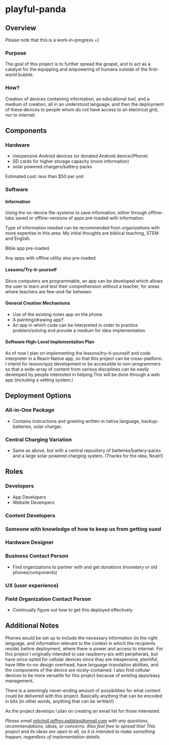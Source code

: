 # playful-panda
## Overview
Please note that this is a work-in-progress =)
### Purpose
The goal of this project is to further spread the gospel, and to act as a
catalyst for the equipping and empowering of humans outside of the first-world
bubble.
### How?
Creation of devices containing information, an educational tool, and a
medium of creation, all in an understood language, and then the deployment of
these devices to people whom do not have access to an electrical grid,
nor to internet.  
## Components
### Hardware
- inexpensive Android devices (or donated Android device/iPhone)
- SD cards for higher storage capacity (more information)
- solar powered chargers/battery packs

Estimated cost: less than $50 per unit
### Software
#### Information
Using the on-device file-systems to save information, either through
offline-tabs saved or offline-versions of apps pre-loaded with information.

Type of information needed can be recommended from organizations with more
expertise in this area. My initial thoughts are biblical teaching, STEM and
English.

Bible app pre-loaded.

Any apps with offline utility also pre-loaded.
#### Lessons/Try-it-yourself
Since computers are programmable, an app can be developed which allows the user
to learn and test their comprehension without a teacher, for areas where
teachers are few-and-far between.
#### General Creation Mechanisms
- Use of the existing notes app on the phone.
- A painting/drawing app?
- An app in which code can be interpreted in order to practice problem/solving
  and provide a medium for idea-implementation.
#### Software High-Level Implementation Plan
As of now I plan on implementing the lessons/try-it-yourself and code
interpreter in a React-Native app, so that this project can be cross-platform.
I intend for lesson/quiz development to be accessible to non-programmers so that
a wide-array of content from various disciplines can be easily developed by
people interested in helping.This will be done through a web app (including a vetting system.)
## Deployment Options
### All-in-One Package
- Contains instructions and greeting written in native language,
  backup-batteries, solar charger.
### Central Charging Variation
- Same as above, but with a central repository of batteries/battery-packs and
  a large solar powered charging system. (Thanks for the idea, Noah!)
## Roles
### Developers
- App Developers
- Website Developers
### Content Developers
### Someone with knowledge of how to keep us from getting sued
### Hardware Designer
### Business Contact Person
- Find organizations to partner with and get donations
  (monetary or old phones/components)
### UX (user experience)
### Field Organization Contact Person
- Continually figure out how to get this deployed effectively

## Additional Notes
Phones would be set up to include the necessary information (in the right
language, and information relevant to the context in which the recipients
reside) before deployment, where there is power and access to internet.
For this project I originally intended to use raspberry-pis with peripherals,
but have since opted for cellular devices since they are inexpensive, plentiful,
have little-to-no design overhead, have language-translation abilities, and the
components of the device are nicely-contained. I also find cellular devices to
be more versatile for this project because of existing apps/easy management.

There is a seemingly never-ending amount of possibilities for what content
could be delivered with this project. Basically anything that can be encoded
in bits (in other words, anything that can be written!)

As the project develops I plan on creating an email list for those interested.

*Please email mitchell.jeffrey.pebbles@gmail.com with any questions,
recommendations, ideas, or concerns. Also feel free to spread this! This
project and its ideas are open to all, as it is intended to make something
happen, regardless of implementation details.*
